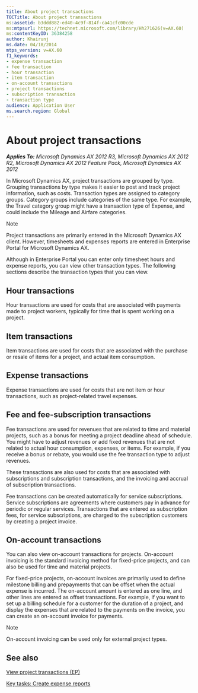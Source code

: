 ```yaml
---
title: About project transactions
TOCTitle: About project transactions
ms:assetid: b3ddd882-ed40-4c9f-814f-ca41cfc00cde
ms:mtpsurl: https://technet.microsoft.com/library/Hh271626(v=AX.60)
ms:contentKeyID: 36384258
author: Khairunj
ms.date: 04/18/2014
mtps_version: v=AX.60
f1_keywords:
- expense transaction
- fee transaction
- hour transaction
- item transaction
- on-account transactions
- project transactions
- subscription transaction
- transaction type
audience: Application User
ms.search.region: Global
---
```


# About project transactions 


_**Applies To:** Microsoft Dynamics AX 2012 R3, Microsoft Dynamics AX 2012 R2, Microsoft Dynamics AX 2012 Feature Pack, Microsoft Dynamics AX 2012_

In Microsoft Dynamics AX, project transactions are grouped by type. Grouping transactions by type makes it easier to post and track project information, such as costs. Transaction types are assigned to category groups. Category groups include categories of the same type. For example, the Travel category group might have a transaction type of Expense, and could include the Mileage and Airfare categories.


> [!NOTE]
> <P>Project transactions are primarily entered in the Microsoft Dynamics AX client. However, timesheets and expenses reports are entered in Enterprise Portal for Microsoft Dynamics AX.</P>



Although in Enterprise Portal you can enter only timesheet hours and expense reports, you can view other transaction types. The following sections describe the transaction types that you can view.

## Hour transactions

Hour transactions are used for costs that are associated with payments made to project workers, typically for time that is spent working on a project.

## Item transactions

Item transactions are used for costs that are associated with the purchase or resale of items for a project, and actual item consumption.

## Expense transactions

Expense transactions are used for costs that are not item or hour transactions, such as project-related travel expenses.

## Fee and fee-subscription transactions

Fee transactions are used for revenues that are related to time and material projects, such as a bonus for meeting a project deadline ahead of schedule. You might have to adjust revenues or add fixed revenues that are not related to actual hour consumption, expenses, or items. For example, if you receive a bonus or rebate, you would use the fee transaction type to adjust revenues.

These transactions are also used for costs that are associated with subscriptions and subscription transactions, and the invoicing and accrual of subscription transactions.

Fee transactions can be created automatically for service subscriptions. Service subscriptions are agreements where customers pay in advance for periodic or regular services. Transactions that are entered as subscription fees, for service subscriptions, are charged to the subscription customers by creating a project invoice.

## On-account transactions

You can also view on-account transactions for projects. On-account invoicing is the standard invoicing method for fixed-price projects, and can also be used for time and material projects.

For fixed-price projects, on-account invoices are primarily used to define milestone billing and prepayments that can be offset when the actual expense is incurred. The on-account amount is entered as one line, and other lines are entered as offset transactions. For example, if you want to set up a billing schedule for a customer for the duration of a project, and display the expenses that are related to the payments on the invoice, you can create an on-account invoice for payments.


> [!NOTE]
> <P>On-account invoicing can be used only for external project types.</P>



## See also

[View project transactions (EP)](view-project-transactions-ep.md)

[Key tasks: Create expense reports](key-tasks-create-expense-reports.md)

  


